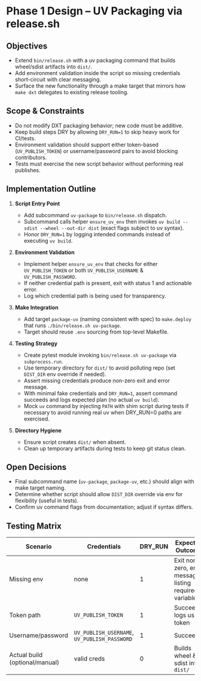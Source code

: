 # Phase 1 Design – UV Packaging via release.sh

## Objectives
- Extend `bin/release.sh` with a uv packaging command that builds wheel/sdist artifacts into `dist/`.
- Add environment validation inside the script so missing credentials short-circuit with clear messaging.
- Surface the new functionality through a make target that mirrors how `make dxt` delegates to existing release tooling.

## Scope & Constraints
- Do not modify DXT packaging behavior; new code must be additive.
- Keep build steps DRY by allowing `DRY_RUN=1` to skip heavy work for CI/tests.
- Environment validation should support either token-based (`UV_PUBLISH_TOKEN`) or username/password pairs to avoid blocking contributors.
- Tests must exercise the new script behavior without performing real publishes.

## Implementation Outline
1. **Script Entry Point**
   - Add subcommand `uv-package` to `bin/release.sh` dispatch.
   - Subcommand calls helper `ensure_uv_env` then invokes `uv build --sdist --wheel --out-dir dist` (exact flags subject to uv syntax).
   - Honor `DRY_RUN=1` by logging intended commands instead of executing `uv build`.

2. **Environment Validation**
   - Implement helper `ensure_uv_env` that checks for either `UV_PUBLISH_TOKEN` or both `UV_PUBLISH_USERNAME` & `UV_PUBLISH_PASSWORD`.
   - If neither credential path is present, exit with status 1 and actionable error.
   - Log which credential path is being used for transparency.

3. **Make Integration**
   - Add target `package-uv` (naming consistent with spec) to `make.deploy` that runs `./bin/release.sh uv-package`.
   - Target should reuse `.env` sourcing from top-level Makefile.

4. **Testing Strategy**
   - Create pytest module invoking `bin/release.sh uv-package` via `subprocess.run`.
   - Use temporary directory for `dist/` to avoid polluting repo (set `DIST_DIR` env override if needed).
   - Assert missing credentials produce non-zero exit and error message.
   - With minimal fake credentials and `DRY_RUN=1`, assert command succeeds and logs expected plan (no actual `uv build`).
   - Mock `uv` command by injecting `PATH` with shim script during tests if necessary to avoid running real uv when DRY_RUN=0 paths are exercised.

5. **Directory Hygiene**
   - Ensure script creates `dist/` when absent.
   - Clean up temporary artifacts during tests to keep git status clean.

## Open Decisions
- Final subcommand name (`uv-package`, `package-uv`, etc.) should align with make target naming.
- Determine whether script should allow `DIST_DIR` override via env for flexibility (useful in tests).
- Confirm uv command flags from documentation; adjust if syntax differs.

## Testing Matrix
| Scenario | Credentials | DRY_RUN | Expected Outcome |
| --- | --- | --- | --- |
| Missing env | none | 1 | Exit non-zero, error message listing required variables |
| Token path | `UV_PUBLISH_TOKEN` | 1 | Succeeds, logs using token |
| Username/password | `UV_PUBLISH_USERNAME`, `UV_PUBLISH_PASSWORD` | 1 | Succeeds |
| Actual build (optional/manual) | valid creds | 0 | Builds wheel & sdist into `dist/` |
